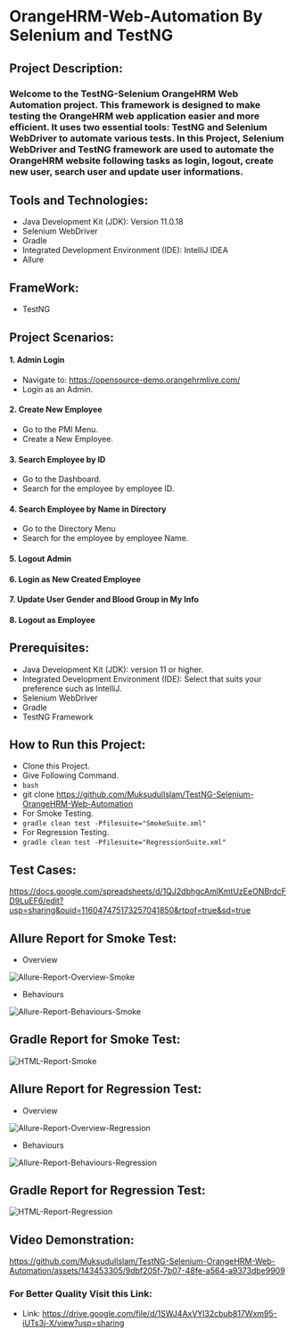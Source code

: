 # OrangeHRM-Web-Automation By Selenium and TestNG

## Project Description:

### Welcome to the TestNG-Selenium OrangeHRM Web Automation project. This framework is designed to make testing the OrangeHRM web application easier and more efficient. It uses two essential tools: TestNG and Selenium WebDriver to automate various tests. In this Project, Selenium WebDriver and TestNG framework are used to automate the OrangeHRM website following tasks as login, logout, create new user, search user and update user informations.

## Tools and Technologies:

- Java Development Kit (JDK): Version 11.0.18
- Selenium WebDriver
- Gradle
- Integrated Development Environment (IDE): IntelliJ IDEA
- Allure

## FrameWork:

- TestNG

## Project Scenarios:

#### 1. Admin Login

- Navigate to: https://opensource-demo.orangehrmlive.com/
- Login as an Admin.

#### 2. Create New Employee

- Go to the PMI Menu.
- Create a New Employee.

#### 3. Search Employee by ID

- Go to the Dashboard.
- Search for the employee by employee ID.

#### 4. Search Employee by Name in Directory 

- Go to the Directory Menu
- Search for the employee by employee Name.

#### 5. Logout Admin

#### 6. Login as New Created Employee

#### 7. Update User Gender and Blood Group in My Info

#### 8. Logout as Employee

## Prerequisites:

- Java Development Kit (JDK): version 11 or higher.
- Integrated Development Environment (IDE): Select that suits your preference such as IntelliJ.
- Selenium WebDriver
- Gradle
- TestNG Framework

## How to Run this Project:

- Clone this Project.
- Give Following Command.
- ```bash```
- git clone https://github.com/MuksudulIslam/TestNG-Selenium-OrangeHRM-Web-Automation
- For Smoke Testing.
- ```gradle clean test -Pfilesuite="SmokeSuite.xml"```
- For Regression Testing.
- ```gradle clean test -Pfilesuite="RegressionSuite.xml"```

## Test Cases:
https://docs.google.com/spreadsheets/d/1QJ2dbhgcAmlKmtUzEeONBrdcFD9LuEF6/edit?usp=sharing&ouid=116047475173257041850&rtpof=true&sd=true

## Allure Report for Smoke Test:

- Overview

![Allure-Report-Overview-Smoke](https://github.com/MuksudulIslam/TestNG-Selenium-OrangeHRM-Web-Automation/assets/143453305/bfb3610a-490b-48d2-be32-c96b0ce09df3)

- Behaviours

![Allure-Report-Behaviours-Smoke](https://github.com/MuksudulIslam/TestNG-Selenium-OrangeHRM-Web-Automation/assets/143453305/38379fd8-f14a-4783-a2c0-083270bbd9d5)

## Gradle Report for Smoke Test:

![HTML-Report-Smoke](https://github.com/MuksudulIslam/TestNG-Selenium-OrangeHRM-Web-Automation/assets/143453305/3b9dc555-4ecb-4797-bfc6-513c20ee34ab)

## Allure Report for Regression Test:

- Overview

![Allure-Report-Overview-Regression](https://github.com/MuksudulIslam/TestNG-Selenium-OrangeHRM-Web-Automation/assets/143453305/8f983628-c595-498d-9682-f9a318309464)

- Behaviours

![Allure-Report-Behaviours-Regression](https://github.com/MuksudulIslam/TestNG-Selenium-OrangeHRM-Web-Automation/assets/143453305/ca0c31c9-34c7-4462-b4a0-df5347b003b4)

## Gradle Report for Regression Test:

![HTML-Report-Regression](https://github.com/MuksudulIslam/TestNG-Selenium-OrangeHRM-Web-Automation/assets/143453305/12744dd1-21bc-4033-a9b0-3e0510df5eee)

## Video Demonstration:



https://github.com/MuksudulIslam/TestNG-Selenium-OrangeHRM-Web-Automation/assets/143453305/9dbf205f-7b07-48fe-a564-a9373dbe9909

### For Better Quality Visit this Link:

- Link: https://drive.google.com/file/d/1SWJ4AxVYl32cbub817Wxm95-iUTs3j-X/view?usp=sharing
















